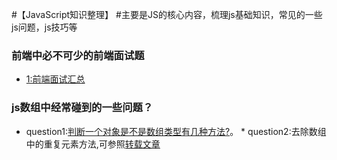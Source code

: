 #【JavaScript知识整理】
#主要是JS的核心内容，梳理js基础知识，常见的一些js问题，js技巧等

### 前端中必不可少的前端面试题  <a name="audition">&nbsp;</a>
- [1:前端面试汇总](https://github.com/DarlingQing/JavaScript-Core/issues/1)

### js数组中经常碰到的一些问题？ <a name="audition">&nbsp;</a>
* question1:[判断一个对象是不是数组类型有几种方法?](http://blog.csdn.net/zhihua_w/article/details/52184289)。
* question2:去除数组中的重复元素方法,可参照[转载文章](http://blog.csdn.net/zhihua_w/article/details/52184289)
